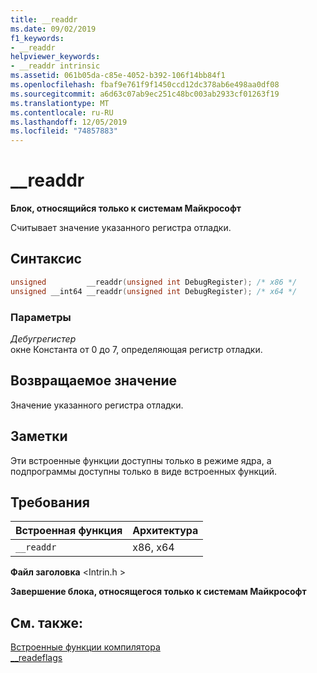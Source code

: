```yaml
---
title: __readdr
ms.date: 09/02/2019
f1_keywords:
- __readdr
helpviewer_keywords:
- __readdr intrinsic
ms.assetid: 061b05da-c85e-4052-b392-106f14bb84f1
ms.openlocfilehash: fbaf9e761f9f1450ccd12dc378ab6e498aa0df08
ms.sourcegitcommit: a6d63c07ab9ec251c48bc003ab2933cf01263f19
ms.translationtype: MT
ms.contentlocale: ru-RU
ms.lasthandoff: 12/05/2019
ms.locfileid: "74857883"
---
```

# <a name="__readdr"></a>__readdr

**Блок, относящийся только к системам Майкрософт**

Считывает значение указанного регистра отладки.

## <a name="syntax"></a>Синтаксис

```C
unsigned         __readdr(unsigned int DebugRegister); /* x86 */
unsigned __int64 __readdr(unsigned int DebugRegister); /* x64 */
```

### <a name="parameters"></a>Параметры

*Дебугрегистер*\
окне Константа от 0 до 7, определяющая регистр отладки.

## <a name="return-value"></a>Возвращаемое значение

Значение указанного регистра отладки.

## <a name="remarks"></a>Заметки

Эти встроенные функции доступны только в режиме ядра, а подпрограммы доступны только в виде встроенных функций.

## <a name="requirements"></a>Требования

|Встроенная функция|Архитектура|
|---------------|------------------|
|`__readdr`|x86, x64|

**Файл заголовка** \<Intrin.h >

**Завершение блока, относящегося только к системам Майкрософт**

## <a name="see-also"></a>См. также:

[Встроенные функции компилятора](../intrinsics/compiler-intrinsics.md)\
[__readeflags](../intrinsics/readeflags.md)
